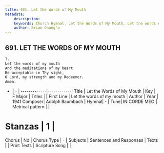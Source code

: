 ```yaml
---
title: 691. Let the Words of My Mouth
metadata:
    description: 
    keywords: Church Hymnal, Let the Words of My Mouth, Let the words of my mouth, 
    author: Brian Onang'o
---
```



## 691. LET THE WORDS OF MY MOUTH

```txt
1.
Let the words of my mouth 
And the meditations of my heart 
Be acceptable in Thy sight, 
O Lord, my strength and my Redeemer. 
Amen.
```

- |   -  |
-------------|------------|
Title | Let the Words of My Mouth |
Key | F Major |
Titles |  |
First Line | Let the words of my mouth |
Author | 
Year | 1941
Composer| Adolph Baumbach |
Hymnal|  - |
Tune| IN CORDE MEO |
Metrical pattern | |
# Stanzas | 1 |
Chorus | No |
Chorus Type | - |
Subjects | Sentences and Responses |
Texts |  |
Print Texts | 
Scripture Song |  |
  

